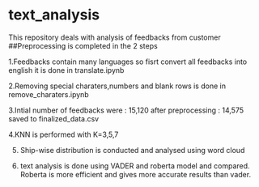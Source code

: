 # text_analysis
This repository deals with analysis of feedbacks from customer
##Preprocessing is completed in the 2 steps

1.Feedbacks contain many languages so fisrt convert all feedbacks into english it is done in translate.ipynb

2.Removing special charaters,numbers and blank rows is done in remove_charaters.ipynb

3.Intial number of feedbacks were : 15,120 after preprocessing : 14,575 saved to finalized_data.csv

4.KNN is performed with K=3,5,7

5. Ship-wise distribution is conducted and analysed using word cloud

6. text analysis is done using VADER and roberta model and compared. Roberta is more efficient and gives more accurate results than vader.  
